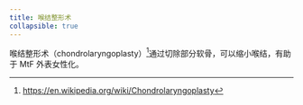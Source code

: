 ```yaml
---
title: 喉结整形术
collapsible: true
---
```

喉结整形术（chondrolaryngoplasty）[^1]通过切除部分软骨，可以缩小喉结，有助于 MtF 外表女性化。
[^1]: https://en.wikipedia.org/wiki/Chondrolaryngoplasty
